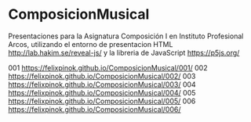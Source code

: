 # ComposicionMusical
Presentaciones para la Asignatura Composición I en Instituto Profesional Arcos, utilizando el entorno de presentacion HTML http://lab.hakim.se/reveal-js/ y la libreria de JavaScript https://p5js.org/

001 https://felixpinok.github.io/ComposicionMusical/001/
002 https://felixpinok.github.io/ComposicionMusical/002/
003 https://felixpinok.github.io/ComposicionMusical/003/
004 https://felixpinok.github.io/ComposicionMusical/004/
005 https://felixpinok.github.io/ComposicionMusical/005/
006 https://felixpinok.github.io/ComposicionMusical/006/
